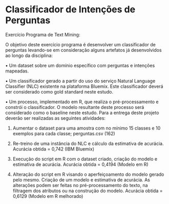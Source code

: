 # Classificador de Intenções de Perguntas
Exercício Programa de Text Mining: 

O objetivo deste exercício programa é desenvolver um classificador de perguntas levando-se em consideração alguns artefatos já desenvolvidos ao longo da disciplina:

• Um dataset sobre um domínio específico com perguntas e intenções mapeadas.

• Um classificador gerado a partir do uso do serviço Natural Language Classifier (NLC) existente na plataforma
Bluemix. Este classificador deverá ser considerado como gold standard neste estudo.

• Um processo, implementado em R, que realiza o pré-processamento e constrói o classificador. O modelo resultante deste processo será considerado como o baseline neste estudo. Para a entrega deste projeto deverão ser realizadas as seguintes atividades:

1. Aumentar o dataset para uma amostra com no mínimo 15 classes e 10 exemplos para cada classe;
    perguntas.csv (162)

2. Re-treino de uma instância do NLC e cálculo da estimativa de acurácia.
    Acurácia obtida = 0,742 (IBM Bluemix)

3. Execução do script em R com o dataset criado, criação do modelo e estimativa de acurácia.
    Acurácia obtida = 0,4194 (Modelo em R)

4. Alteração do script em R visando o aperfeiçoamento do modelo gerado pelo mesmo. Criação de um modelo e estimativa de acurácia. As alterações podem ser feitas no pré-processamento do texto, na filtragem dos atributos ou na construção do modelo.
    Acurácia obtida = 0,6129 (Modelo em R melhorado)

